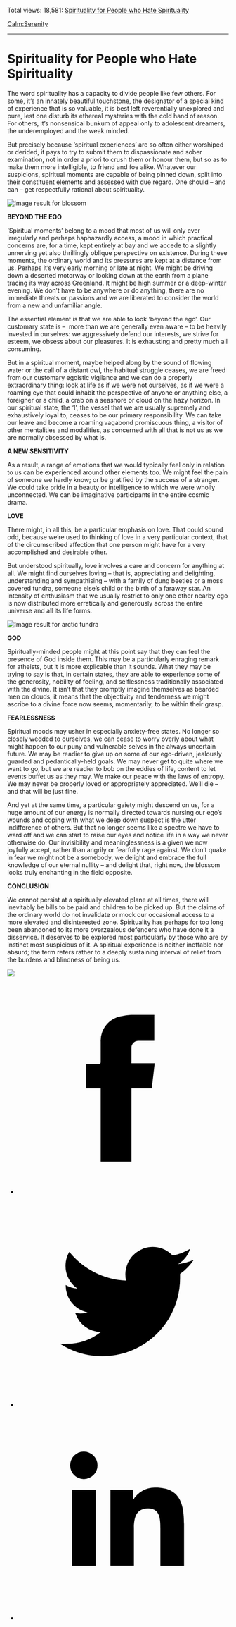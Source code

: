 Total views: 18,581: [Spirituality for People who Hate Spirituality](https://www.theschooloflife.com/thebookoflife/spirituality-for-people-who-hate-spirituality/)

[Calm:](https://www.theschooloflife.com/thebookoflife/category/calm/)[Serenity](https://www.theschooloflife.com/thebookoflife/category/calm/serenity/)

* * *

# Spirituality for People who Hate Spirituality
<style>
						.alignnone {
  display: block;
  margin-left: auto;
  margin-right: auto;
  align: center:
}

.addtoany_share_save_container {
display:none;
}

.wp-block-image {
		display: block;
  margin-left: auto;
  margin-right: auto;
  width: 50%;
}

.aligncenter {
display: block;
  margin-left: auto;
  margin-right: auto;
  align: center:
}

@media only screen and (max-width: 500px) {
  .wp-block-image {
		display: block;
  margin-left: auto;
  margin-right: auto;
  width: 100%;
} }

h1 {max-width: 600px !important;
}
.s18-single-post .content-area .site-main article .post-cat-header-display + .old-wrapper p {
    font-size: 1.200em
}
						</style>

The word spirituality has a capacity to divide people like few others. For some, it’s an innately beautiful touchstone, the designator of a special kind of experience that is so valuable, it is best left reverentially unexplored and pure, lest one disturb its ethereal mysteries with the cold hand of reason. For others, it’s nonsensical bunkum of appeal only to adolescent dreamers, the underemployed and the weak minded.

But precisely because ‘spiritual experiences’ are so often either worshiped or derided, it pays to try to submit them to dispassionate and sober examination, not in order a priori to crush them or honour them, but so as to make them more intelligible, to friend and foe alike. Whatever our suspicions, spiritual moments are capable of being pinned down, split into their constituent elements and assessed with due regard. One should – and can – get respectfully rational about spirituality.

![Image result for blossom](https://www.theinvisibletourist.com/wp-content/uploads/2018/01/featured_76.jpg)

**BEYOND THE EGO**

‘Spiritual moments’ belong to a mood that most of us will only ever irregularly and perhaps haphazardly access, a mood in which practical concerns are, for a time, kept entirely at bay and we accede to a slightly unnerving yet also thrillingly oblique perspective on existence. During these moments, the ordinary world and its pressures are kept at a distance from us. Perhaps it’s very early morning or late at night. We might be driving down a deserted motorway or looking down at the earth from a plane tracing its way across Greenland. It might be high summer or a deep-winter evening. We don’t have to be anywhere or do anything, there are no immediate threats or passions and we are liberated to consider the world from a new and unfamiliar angle.

The essential element is that we are able to look ‘beyond the ego’. Our customary state is – &nbsp;more than we are generally even aware – to be heavily invested in ourselves: we aggressively defend our interests, we strive for esteem, we obsess about our pleasures. It is exhausting and pretty much all consuming.

But in a spiritual moment, maybe helped along by the sound of flowing water or the call of a distant owl, the habitual struggle ceases, we are freed from our customary egoistic vigilance and we can do a properly extraordinary thing: look at life as if we were not ourselves, as if we were a roaming eye that could inhabit the perspective of anyone or anything else, a foreigner or a child, a crab on a seashore or cloud on the hazy horizon. In our spiritual state, the ‘I’, the vessel that we are usually supremely and exhaustively loyal to, ceases to be our primary responsibility. We can take our leave and become a roaming vagabond promiscuous thing, a visitor of other mentalities and modalities, as concerned with all that is not us as we are normally obsessed by what is.

**A NEW SENSITIVITY**

As a result, a range of emotions that we would typically feel only in relation to us can be experienced around other elements too. We might feel the pain of someone we hardly know; or be gratified by the success of a stranger. We could take pride in a beauty or intelligence to which we were wholly unconnected. We can be imaginative participants in the entire cosmic drama.

**LOVE**

There might, in all this, be a particular emphasis on love. That could sound odd, because we’re used to thinking of love in a very particular context, that of the circumscribed affection that one person might have for a very accomplished and desirable other.

But understood spiritually, love involves a care and concern for anything at all. We might find ourselves loving – that is, appreciating and delighting, understanding and sympathising – with a family of dung beetles or a moss covered tundra, someone else’s child or the birth of a faraway star. An intensity of enthusiasm that we usually restrict to only one other nearby ego is now distributed more erratically and generously across the entire universe and all its life forms.

![Image result for arctic tundra](https://www.hunting-simulator.com/img/zones/posters/alaska-arctic-tundra.jpg)

**GOD**

Spiritually-minded people might at this point say that they can feel the presence of God inside them. This may be a particularly enraging remark for atheists, but it is more explicable than it sounds. What they may be trying to say is that, in certain states, they are able to experience some of the generosity, nobility of feeling, and selflessness traditionally associated with the divine. It isn’t that they promptly imagine themselves as bearded men on clouds, it means that the objectivity and tenderness we might ascribe to a divine force now seems, momentarily, to be within their grasp.

**FEARLESSNESS**

Spiritual moods may usher in especially anxiety-free states. No longer so closely wedded to ourselves, we can cease to worry overly about what might happen to our puny and vulnerable selves in the always uncertain future. We may be readier to give up on some of our ego-driven, jealously guarded and pedantically-held goals. We may never get to quite where we want to go, but we are readier to bob on the eddies of life, content to let events buffet us as they may. We make our peace with the laws of entropy. We may never be properly loved or appropriately appreciated. We’ll die – and that will be just fine.

And yet at the same time, a particular gaiety might descend on us, for a huge amount of our energy is normally directed towards nursing our ego’s wounds and coping with what we deep down suspect is the utter indifference of others. But that no longer seems like a spectre we have to ward off and we can start to raise our eyes and notice life in a way we never otherwise do. Our invisibility and meaninglessness is a given we now joyfully accept, rather than angrily or fearfully rage against. We don’t quake in fear we might not be a somebody, we delight and embrace the full knowledge of our eternal nullity – and delight that, right now, the blossom looks truly enchanting in the field opposite.

**CONCLUSION**

We cannot persist at a spiritually elevated plane at all times, there will inevitably be bills to be paid and children to be picked up. But the claims of the ordinary world do not invalidate or mock our occasional access to a more elevated and disinterested zone. Spirituality has perhaps for too long been abandoned to its more overzealous defenders who have done it a disservice. It deserves to be explored most particularly by those who are by instinct most suspicious of it. A spiritual experience is neither ineffable nor absurd; the term refers rather to a deeply sustaining interval of relief from the burdens and blindness of being us.

[![](https://img.youtube.com/vi/xum35-XplNY/0.jpg)](https://www.youtube.com/embed/xum35-XplNY '')
<style>
    .iframe-class { display: block !important; }
</style>

- [<svg xmlns="http://www.w3.org/2000/svg" viewbox="0 0 26 26"><title>Facebook</title>
                    <g>
                        <path d="M8.38,10H9.92c.2,0,.29,0,.29-.28,0-.82,0-1.64,0-2.46a3.05,3.05,0,0,1,2.57-3.15A7.22,7.22,0,0,1,14,3.95c.86,0,1.71,0,2.57,0h.25v3.2h-2A.85.85,0,0,0,14,8c0,.62,0,1.24,0,1.91h2.87L16.51,13H14v9H10.21V13H8.38Z"></path>
                    </g>
                </svg>](http://www.facebook.com/sharer/sharer.php?u=https://www.theschooloflife.com/thebookoflife/spirituality-for-people-who-hate-spirituality/)
- [<svg xmlns="http://www.w3.org/2000/svg" viewbox="0 0 26 26"><title>Twitter</title>
                    <path d="M21.69,7.9a6.75,6.75,0,0,1-1.94.53,3.39,3.39,0,0,0,1.48-1.87,6.76,6.76,0,0,1-2.14.82,3.38,3.38,0,0,0-5.75,3.08,9.59,9.59,0,0,1-7-3.53,3.38,3.38,0,0,0,1,4.51A3.36,3.36,0,0,1,5.89,11v0A3.38,3.38,0,0,0,8.6,14.37a3.39,3.39,0,0,1-1.53.06,3.38,3.38,0,0,0,3.15,2.35A6.78,6.78,0,0,1,6,18.22a6.87,6.87,0,0,1-.81,0A9.6,9.6,0,0,0,20,10.08q0-.22,0-.44A6.86,6.86,0,0,0,21.69,7.9Z"></path>
                </svg>](http://twitter.com/share?url=https://www.theschooloflife.com/thebookoflife/spirituality-for-people-who-hate-spirituality/&text=&via=theschooloflife)
- [<svg xmlns="http://www.w3.org/2000/svg" viewbox="0 0 26 26"><title>LinkedIn</title>
<path class="cls-2" d="M6.67,10H9.58v9.36H6.67ZM8.13,5.32A1.69,1.69,0,1,1,6.44,7,1.69,1.69,0,0,1,8.13,5.32"></path><path class="cls-2" d="M11.41,10H14.2v1.28h0A3.06,3.06,0,0,1,17,9.75c2.95,0,3.49,1.94,3.49,4.46v5.14H17.57V14.79c0-1.09,0-2.48-1.51-2.48s-1.75,1.18-1.75,2.4v4.63H11.41Z"></path></svg>](https://www.linkedin.com/shareArticle?mini=true&url=https://www.theschooloflife.com/thebookoflife/spirituality-for-people-who-hate-spirituality/)
